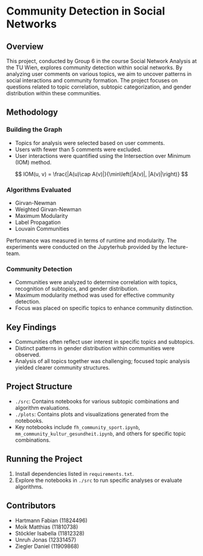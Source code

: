 # Community Detection in Social Networks

## Overview

This project, conducted by Group 6 in the course Social Network Analysis at the TU Wien, explores community detection within social networks. By analyzing user comments on various topics, we aim to uncover patterns in social interactions and community formation. The project focuses on questions related to topic correlation, subtopic categorization, and gender distribution within these communities.

## Methodology

### Building the Graph

- Topics for analysis were selected based on user comments.
- Users with fewer than 5 comments were excluded.
- User interactions were quantified using the Intersection over Minimum (IOM) method.

$$
                IOM(u, v) = \frac{|A(u)\cap A(v)|}{\min\left(|A(v)|, |A(v)|\right)}
$$


### Algorithms Evaluated

- Girvan-Newman
- Weighted Girvan-Newman
- Maximum Modularity
- Label Propagation
- Louvain Communities

Performance was measured in terms of runtime and modularity. The experiments were conducted on the Jupyterhub provided by the lecture-team.

### Community Detection

- Communities were analyzed to determine correlation with topics, recognition of subtopics, and gender distribution.
- Maximum modularity method was used for effective community detection.
- Focus was placed on specific topics to enhance community distinction.

## Key Findings

- Communities often reflect user interest in specific topics and subtopics.
- Distinct patterns in gender distribution within communities were observed.
- Analysis of all topics together was challenging; focused topic analysis yielded clearer community structures.

## Project Structure

- `./src`: Contains notebooks for various subtopic combinations and algorithm evaluations.
- `./plots`: Contains plots and visualizations generated from the notebooks.
- Key notebooks include `fh_community_sport.ipynb`, `mm_community_kultur_gesundheit.ipynb`, and others for specific topic combinations.

## Running the Project

1. Install dependencies listed in `requirements.txt`.
2. Explore the notebooks in `./src` to run specific analyses or evaluate algorithms.

## Contributors

- Hartmann Fabian (11824496)
- Moik Matthias (11810738)
- Stöckler Isabella (11812328)
- Unruh Jonas (12331457)
- Ziegler Daniel (11909868)
